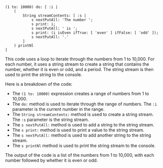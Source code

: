 ```smalltalk
(1 to: 10000) do: [ :i |
    (
        String streamContents: [ :s |
            s nextPutAll: 'The number ';
            s print: i;
            s nextPutAll: ' is ';
            s print: (i isEven ifTrue: [ 'even' ] ifFalse: [ 'odd' ]);
            s nextPutAll: '.'
        ]
    ) printNl
]
```

This code uses a loop to iterate through the numbers from 1 to 10,000. For each number, it uses a string stream to create a string that contains the number, whether it is even or odd, and a period. The string stream is then used to print the string to the console.

Here is a breakdown of the code:

* The `(1 to: 10000)` expression creates a range of numbers from 1 to 10,000.
* The `do:` method is used to iterate through the range of numbers. The `:i` parameter is the current number in the range.
* The `String streamContents:` method is used to create a string stream. The `:s` parameter is the string stream.
* The `s nextPutAll:` method is used to add a string to the string stream.
* The `s print:` method is used to print a value to the string stream.
* The `s nextPutAll:` method is used to add another string to the string stream.
* The `s printNl` method is used to print the string stream to the console.

The output of the code is a list of the numbers from 1 to 10,000, with each number followed by whether it is even or odd.
